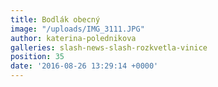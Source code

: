 ```yaml
---
title: Bodlák obecný
image: "/uploads/IMG_3111.JPG"
author: katerina-polednikova
galleries: slash-news-slash-rozkvetla-vinice
position: 35
date: '2016-08-26 13:29:14 +0000'
---
```

